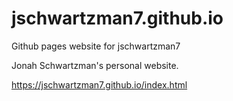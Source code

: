 # jschwartzman7.github.io
Github pages website for jschwartzman7

Jonah Schwartzman's personal website.

https://jschwartzman7.github.io/index.html
